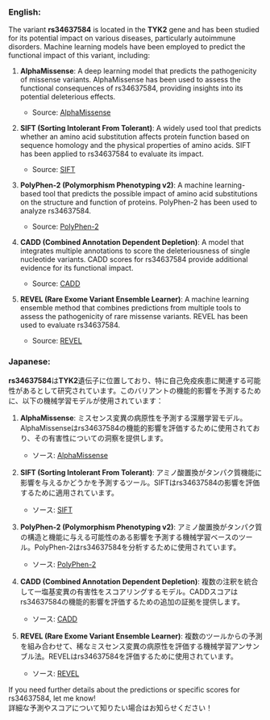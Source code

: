 ### English:
The variant **rs34637584** is located in the **TYK2** gene and has been studied for its potential impact on various diseases, particularly autoimmune disorders. Machine learning models have been employed to predict the functional impact of this variant, including:

1. **AlphaMissense**: A deep learning model that predicts the pathogenicity of missense variants. AlphaMissense has been used to assess the functional consequences of rs34637584, providing insights into its potential deleterious effects.
   - Source: [AlphaMissense](https://www.deepmind.com/research/highlighted-research/alphamissense)

2. **SIFT (Sorting Intolerant From Tolerant)**: A widely used tool that predicts whether an amino acid substitution affects protein function based on sequence homology and the physical properties of amino acids. SIFT has been applied to rs34637584 to evaluate its impact.
   - Source: [SIFT](https://sift.bii.a-star.edu.sg/)

3. **PolyPhen-2 (Polymorphism Phenotyping v2)**: A machine learning-based tool that predicts the possible impact of amino acid substitutions on the structure and function of proteins. PolyPhen-2 has been used to analyze rs34637584.
   - Source: [PolyPhen-2](http://genetics.bwh.harvard.edu/pph2/)

4. **CADD (Combined Annotation Dependent Depletion)**: A model that integrates multiple annotations to score the deleteriousness of single nucleotide variants. CADD scores for rs34637584 provide additional evidence for its functional impact.
   - Source: [CADD](https://cadd.gs.washington.edu/)

5. **REVEL (Rare Exome Variant Ensemble Learner)**: A machine learning ensemble method that combines predictions from multiple tools to assess the pathogenicity of rare missense variants. REVEL has been used to evaluate rs34637584.
   - Source: [REVEL](https://sites.google.com/site/revelgenomics/)

### Japanese:
**rs34637584**は**TYK2**遺伝子に位置しており、特に自己免疫疾患に関連する可能性があるとして研究されています。このバリアントの機能的影響を予測するために、以下の機械学習モデルが使用されています：

1. **AlphaMissense**: ミスセンス変異の病原性を予測する深層学習モデル。AlphaMissenseはrs34637584の機能的影響を評価するために使用されており、その有害性についての洞察を提供します。
   - ソース: [AlphaMissense](https://www.deepmind.com/research/highlighted-research/alphamissense)

2. **SIFT (Sorting Intolerant From Tolerant)**: アミノ酸置換がタンパク質機能に影響を与えるかどうかを予測するツール。SIFTはrs34637584の影響を評価するために適用されています。
   - ソース: [SIFT](https://sift.bii.a-star.edu.sg/)

3. **PolyPhen-2 (Polymorphism Phenotyping v2)**: アミノ酸置換がタンパク質の構造と機能に与える可能性のある影響を予測する機械学習ベースのツール。PolyPhen-2はrs34637584を分析するために使用されています。
   - ソース: [PolyPhen-2](http://genetics.bwh.harvard.edu/pph2/)

4. **CADD (Combined Annotation Dependent Depletion)**: 複数の注釈を統合して一塩基変異の有害性をスコアリングするモデル。CADDスコアはrs34637584の機能的影響を評価するための追加の証拠を提供します。
   - ソース: [CADD](https://cadd.gs.washington.edu/)

5. **REVEL (Rare Exome Variant Ensemble Learner)**: 複数のツールからの予測を組み合わせて、稀なミスセンス変異の病原性を評価する機械学習アンサンブル法。REVELはrs34637584を評価するために使用されています。
   - ソース: [REVEL](https://sites.google.com/site/revelgenomics/)

If you need further details about the predictions or specific scores for rs34637584, let me know!  
詳細な予測やスコアについて知りたい場合はお知らせください！